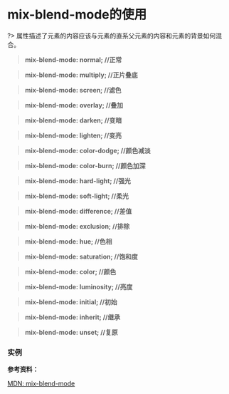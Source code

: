 # mix-blend-mode的使用

?> 属性描述了元素的内容应该与元素的直系父元素的内容和元素的背景如何混合。

> **mix-blend-mode: normal;          //正常**

> **mix-blend-mode: multiply;        //正片叠底**

> **mix-blend-mode: screen;          //滤色**

> **mix-blend-mode: overlay;         //叠加**

> **mix-blend-mode: darken;          //变暗**

> **mix-blend-mode: lighten;         //变亮**

> **mix-blend-mode: color-dodge;     //颜色减淡**

> **mix-blend-mode: color-burn;      //颜色加深**

> **mix-blend-mode: hard-light;      //强光**

> **mix-blend-mode: soft-light;      //柔光**

> **mix-blend-mode: difference;      //差值**

> **mix-blend-mode: exclusion;       //排除**

> **mix-blend-mode: hue;             //色相**

> **mix-blend-mode: saturation;      //饱和度**

> **mix-blend-mode: color;           //颜色**

> **mix-blend-mode: luminosity;      //亮度**

> **mix-blend-mode: initial;         //初始**

> **mix-blend-mode: inherit;         //继承**

> **mix-blend-mode: unset;           //复原**

### 实例

<vuep template="#demo1" class="full-page"></vuep>
<script v-pre type="text/x-template" id="demo1">
<style>
  .demo-list{
    padding: 20px;
  }
  .mode{
    position: relative;
  }
  .text{
    position: absolute;
    top: 20px;
    left: 20px;
    bottom: 20px;
    right: 20px;
    background: rgba(15,53,124);
    font: bolder 10vw 'Alfa Slab One';
    mix-blend-mode: multiply;
    color: #fff;
    text-align: center;
    padding-top: 30px;
  }
  .change-btn{
    text-align:center;
    padding: 20px 0;
  }
</style>
<template>
<div class="demo-list">
  <div class="change-btn">
    <input type="radio" name="radio1" @change="changeInput" value="normal" checked/>normal(正常)
    <input type="radio" name="radio1" @change="changeInput" value="multiply"/>multiply(正片叠底)
    <input type="radio" name="radio1" @change="changeInput" value="screen"/>screen(滤色)
    <input type="radio" name="radio1" @change="changeInput" value="overlay"/>overlay(叠加)
    <input type="radio" name="radio1" @change="changeInput" value="darken"/>darken(变暗)
    <input type="radio" name="radio1" @change="changeInput" value="lighten"/>lighten(变亮)
    <input type="radio" name="radio1" @change="changeInput" value="color-dodge"/>color-dodge(颜色减淡)
    <input type="radio" name="radio1" @change="changeInput" value="color-burn"/>color-burn(颜色加深)
    <input type="radio" name="radio1" @change="changeInput" value="hard-light"/>hard-light(强光)
    <input type="radio" name="radio1" @change="changeInput" value="soft-light"/>soft-light(柔光)
    <input type="radio" name="radio1" @change="changeInput" value="difference"/>difference(差值)
    <input type="radio" name="radio1" @change="changeInput" value="exclusion"/>exclusion(排除)
    <input type="radio" name="radio1" @change="changeInput" value="hue"/>hue(色相)
    <input type="radio" name="radio1" @change="changeInput" value="saturation"/>saturation(饱和度)
    <input type="radio" name="radio1" @change="changeInput" value="color"/>color(颜色)
    <input type="radio" name="radio1" @change="changeInput" value="luminosity"/>luminosity(亮度)
    <input type="radio" name="radio1" @change="changeInput" value="initial"/>initial(初始)
    <input type="radio" name="radio1" @change="changeInput" value="inherit"/>inherit(继承)
    <input type="radio" name="radio1" @change="changeInput" value="unset"/>unset(复原)
  </div>
  <div class="mode">
    <div class="text" :style="{'mix-blend-mode': value}">CODE<br />HTML</div>
    <img src="./assets/images/500070704.webp" />
  </div>
</div>
</template>
<script>
  module.exports = {
    data: function () {
      return { name: 'Vue',value: 'normal' }
    },
    methods: {
      changeInput: function (event) {
        this.value = event.target.value;
      }
    }
  }
</script>
</script>


**参考资料：**

[MDN: mix-blend-mode](https://developer.mozilla.org/zh-CN/docs/Web/CSS/Reference/mix-blend-mode)